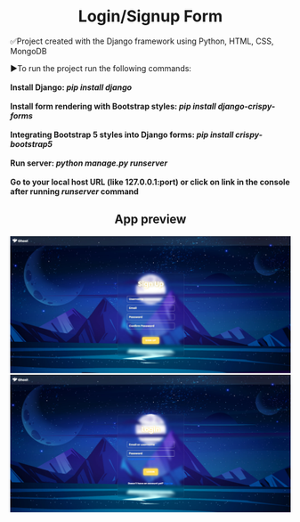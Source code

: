 <div align="center">
  <h1>Login/Signup Form</h1>
</div>

✅Project created with the Django framework using Python, HTML, CSS, MongoDB

▶To run the project run the following commands:<br>
<br>**Install Django: ***pip install django*****<br>
<br>**Install form rendering with Bootstrap styles: ***pip install django-crispy-forms*****<br>
<br>**Integrating Bootstrap 5 styles into Django forms: ***pip install crispy-bootstrap5*****<br>
<br>**Run server: ***python manage.py runserver*****<br>
<br>**Go to your local host URL (like 127.0.0.1:port) or click on link in the console after running ***runserver*** command**<br>

<div align="center">
  <h2>App preview</h2>
</div>

![Here you can see app user registration preview](https://github.com/NewGen2022/login-form-Django/blob/main/App-preview.jpg)
![And here you can see game preview](https://github.com/NewGen2022/login-form-Django/blob/main/App-preview-2.jpg)

